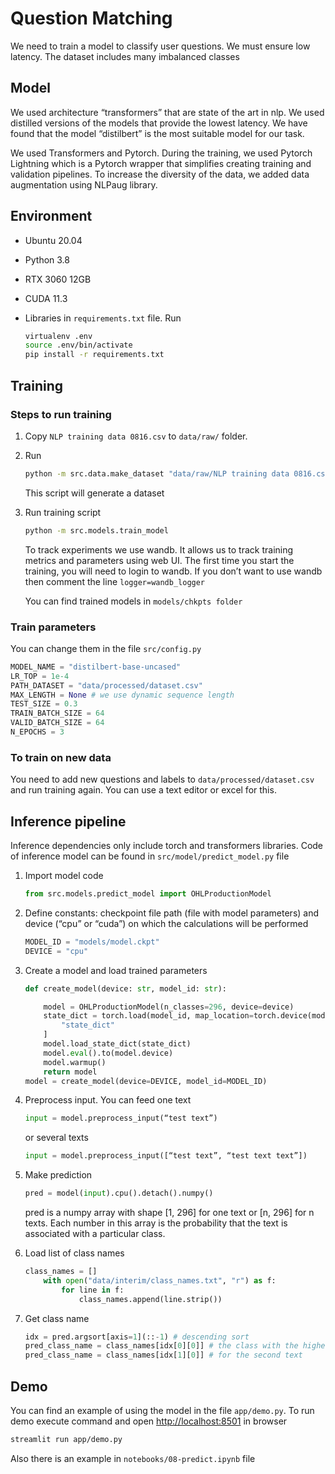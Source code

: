 # Question Matching

We need to train a model to classify user questions. We must ensure low latency. The dataset includes many imbalanced classes

## Model

We used architecture “transformers” that are state of the art in nlp. We used distilled versions of the models that provide the lowest latency. We have found that the model “distilbert” is the most suitable model for our task.

We used Transformers and Pytorch.  During the training, we used Pytorch Lightning which is a Pytorch wrapper that simplifies creating training and validation pipelines. To increase the diversity of the data, we added data augmentation using NLPaug library.

## Environment

- Ubuntu 20.04
- Python 3.8
- RTX 3060 12GB
- CUDA 11.3
- Libraries in `requirements.txt` file. Run

    ```bash
    virtualenv .env 
    source .env/bin/activate
    pip install -r requirements.txt
    ```

## Training

### Steps to run training

1. Copy `NLP training data 0816.csv` to `data/raw/` folder.
2. Run

    ```bash
    python -m src.data.make_dataset "data/raw/NLP training data 0816.csv" "data/external/paraphrased_questions.xlsx" "data/processed/dataset.csv"
    ```

    This script will generate a dataset
3. Run training script

    ```bash
    python -m src.models.train_model
    ```

    To track experiments we use wandb. It allows us to track training metrics and parameters using web UI. The first time you start the training, you will need to login to wandb. If you don’t want to use wandb then comment the line
    `logger=wandb_logger`

    You can find trained models in `models/chkpts folder`

### Train parameters

You can change them in the file `src/config.py`

```python
MODEL_NAME = "distilbert-base-uncased"
LR_TOP = 1e-4
PATH_DATASET = "data/processed/dataset.csv"
MAX_LENGTH = None # we use dynamic sequence length
TEST_SIZE = 0.3
TRAIN_BATCH_SIZE = 64
VALID_BATCH_SIZE = 64
N_EPOCHS = 3
```

### To train on new data

You need to add new questions and labels to `data/processed/dataset.csv` and run training again. You can use a text editor or excel for this.

## Inference pipeline

Inference dependencies only include torch and transformers libraries. Code of inference model can be found in `src/model/predict_model.py` file

1. Import model code

    ```python
    from src.models.predict_model import OHLProductionModel
    ```

2. Define constants: checkpoint file path (file with model parameters) and device (“cpu” or “cuda”) on which the calculations will be performed

    ```python
    MODEL_ID = "models/model.ckpt"
    DEVICE = "cpu"
    ```

3. Create a model and load trained parameters

    ```python
    def create_model(device: str, model_id: str):

        model = OHLProductionModel(n_classes=296, device=device)
        state_dict = torch.load(model_id, map_location=torch.device(model.device))[
            "state_dict"
        ]
        model.load_state_dict(state_dict)
        model.eval().to(model.device)
        model.warmup()
        return model
    model = create_model(device=DEVICE, model_id=MODEL_ID)
    ```

4. Preprocess input. You can feed one text

    ```python
    input = model.preprocess_input(“test text”)
    ```

    or several texts

    ```python
    input = model.preprocess_input([“test text”, “test text text”])
    ```

5. Make prediction

    ```python
    pred = model(input).cpu().detach().numpy()
    ```

    pred is a numpy array with shape [1, 296] for one text or [n, 296] for n texts. Each number in this array is the probability that the text is associated with a particular class.
6. Load list of class names

    ```python
    class_names = []
        with open("data/interim/class_names.txt", "r") as f:
            for line in f:
                class_names.append(line.strip())
    ```

7. Get class name

    ```python
    idx = pred.argsort[axis=1](::-1) # descending sort
    pred_class_name = class_names[idx[0][0]] # the class with the highest probability for the first text
    pred_class_name = class_names[idx[1][0]] # for the second text
    ```

## Demo

You can find an example of using the model in the file `app/demo.py`. To run demo execute command and open <http://localhost:8501> in browser

```bash
streamlit run app/demo.py
```

Also there is an example in `notebooks/08-predict.ipynb` file
